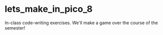 # lets_make_in_pico_8
In-class code-writing exercises. We'll make a game over the course of the semester!
